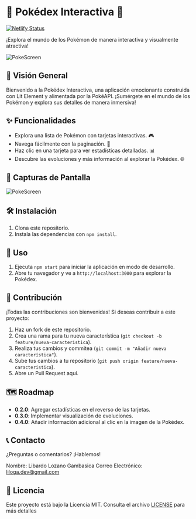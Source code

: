 # 🌟 Pokédex Interactiva 🌟
[![Netlify Status](https://api.netlify.com/api/v1/badges/9d73e7ed-8113-4f35-9641-6b31b9171646/deploy-status)](https://app.netlify.com/sites/pokedex-lit/deploys)


¡Explora el mundo de los Pokémon de manera interactiva y visualmente atractiva!

![PokeScreen](https://github.com/Bardolog1/pokemon-wiki/assets/64260884/ca4811f3-19fa-46b0-beeb-a64d3cc308d3)


## 📖 Visión General

Bienvenido a la Pokédex Interactiva, una aplicación emocionante construida con Lit Element y alimentada por la PokéAPI. ¡Sumérgete en el mundo de los Pokémon y explora sus detalles de manera inmersiva!

## ✨ Funcionalidades

- Explora una lista de Pokémon con tarjetas interactivas. 🎮
- Navega fácilmente con la paginación. 🔄
- Haz clic en una tarjeta para ver estadísticas detalladas. 📊
- Descubre las evoluciones y más información al explorar la Pokédex. 🌐

## 📸 Capturas de Pantalla

![PokeScreen](https://github.com/Bardolog1/pokemon-wiki/assets/64260884/f6cceea7-9358-44f2-be24-2ca4ce27d750)


## 🛠️ Instalación

1. Clona este repositorio.
2. Instala las dependencias con `npm install`.

## 🚀 Uso

1. Ejecuta `npm start` para iniciar la aplicación en modo de desarrollo.
2. Abre tu navegador y ve a `http://localhost:3000` para explorar la Pokédex.

## 👥 Contribución

¡Todas las contribuciones son bienvenidas! Si deseas contribuir a este proyecto:

1. Haz un fork de este repositorio.
2. Crea una rama para tu nueva característica (`git checkout -b feature/nueva-caracteristica`).
3. Realiza tus cambios y commitea (`git commit -m "Añadir nueva característica"`).
4. Sube tus cambios a tu repositorio (`git push origin feature/nueva-caracteristica`).
5. Abre un Pull Request aquí.

## 🗺️ Roadmap

- **0.2.0**: Agregar estadísticas en el reverso de las tarjetas.
- **0.3.0**: Implementar visualización de evoluciones.
- **0.4.0**: Añadir información adicional al clic en la imagen de la Pokédex.

## 📞 Contacto

¿Preguntas o comentarios? ¡Hablemos!

Nombre: Libardo Lozano Gambasica
Correo Electrónico: liloga.dev@gmail.com

## 📄 Licencia

Este proyecto está bajo la Licencia MIT. Consulta el archivo [LICENSE](LICENSE) para más detalles

